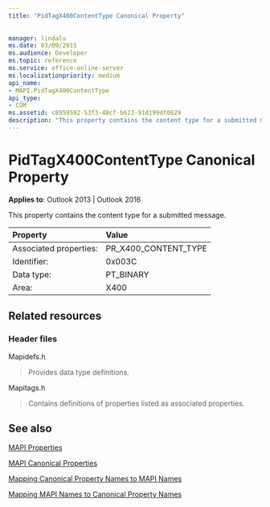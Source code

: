 ```yaml
---
title: "PidTagX400ContentType Canonical Property"
 
 
manager: lindalu
ms.date: 03/09/2015
ms.audience: Developer
ms.topic: reference
ms.service: office-online-server
ms.localizationpriority: medium
api_name:
- MAPI.PidTagX400ContentType
api_type:
- COM
ms.assetid: c8959592-53f3-48cf-b623-91d199df0629
description: "This property contains the content type for a submitted message for Outlook 2013 and Outlook 2016."
---
```


# PidTagX400ContentType Canonical Property

  
  
**Applies to**: Outlook 2013 | Outlook 2016 
  
This property contains the content type for a submitted message.
  
|Property |Value |
|:-----|:-----|
|Associated properties:  <br/> |PR_X400_CONTENT_TYPE  <br/> |
|Identifier:  <br/> |0x003C  <br/> |
|Data type:  <br/> |PT_BINARY  <br/> |
|Area:  <br/> |X400  <br/> |
   
## Related resources

### Header files

Mapidefs.h
  
> Provides data type definitions.
    
Mapitags.h
  
> Contains definitions of properties listed as associated properties.
    
## See also



[MAPI Properties](mapi-properties.md)
  
[MAPI Canonical Properties](mapi-canonical-properties.md)
  
[Mapping Canonical Property Names to MAPI Names](mapping-canonical-property-names-to-mapi-names.md)
  
[Mapping MAPI Names to Canonical Property Names](mapping-mapi-names-to-canonical-property-names.md)

